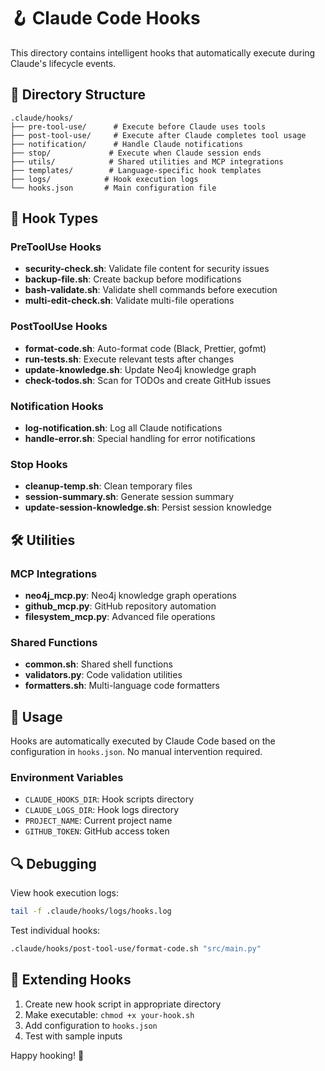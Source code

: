 # 🪝 Claude Code Hooks

This directory contains intelligent hooks that automatically execute during Claude's lifecycle events.

## 📁 Directory Structure

```
.claude/hooks/
├── pre-tool-use/      # Execute before Claude uses tools
├── post-tool-use/     # Execute after Claude completes tool usage
├── notification/      # Handle Claude notifications
├── stop/             # Execute when Claude session ends
├── utils/            # Shared utilities and MCP integrations
├── templates/        # Language-specific hook templates
├── logs/            # Hook execution logs
└── hooks.json       # Main configuration file
```

## 🔧 Hook Types

### PreToolUse Hooks
- **security-check.sh**: Validate file content for security issues
- **backup-file.sh**: Create backup before modifications
- **bash-validate.sh**: Validate shell commands before execution
- **multi-edit-check.sh**: Validate multi-file operations

### PostToolUse Hooks
- **format-code.sh**: Auto-format code (Black, Prettier, gofmt)
- **run-tests.sh**: Execute relevant tests after changes
- **update-knowledge.sh**: Update Neo4j knowledge graph
- **check-todos.sh**: Scan for TODOs and create GitHub issues

### Notification Hooks
- **log-notification.sh**: Log all Claude notifications
- **handle-error.sh**: Special handling for error notifications

### Stop Hooks
- **cleanup-temp.sh**: Clean temporary files
- **session-summary.sh**: Generate session summary
- **update-session-knowledge.sh**: Persist session knowledge

## 🛠️ Utilities

### MCP Integrations
- **neo4j_mcp.py**: Neo4j knowledge graph operations
- **github_mcp.py**: GitHub repository automation
- **filesystem_mcp.py**: Advanced file operations

### Shared Functions
- **common.sh**: Shared shell functions
- **validators.py**: Code validation utilities
- **formatters.sh**: Multi-language code formatters

## 🎯 Usage

Hooks are automatically executed by Claude Code based on the configuration in `hooks.json`. No manual intervention required.

### Environment Variables
- `CLAUDE_HOOKS_DIR`: Hook scripts directory
- `CLAUDE_LOGS_DIR`: Hook logs directory
- `PROJECT_NAME`: Current project name
- `GITHUB_TOKEN`: GitHub access token

## 🔍 Debugging

View hook execution logs:
```bash
tail -f .claude/hooks/logs/hooks.log
```

Test individual hooks:
```bash
.claude/hooks/post-tool-use/format-code.sh "src/main.py"
```

## 🚀 Extending Hooks

1. Create new hook script in appropriate directory
2. Make executable: `chmod +x your-hook.sh`
3. Add configuration to `hooks.json`
4. Test with sample inputs

Happy hooking! 🎣